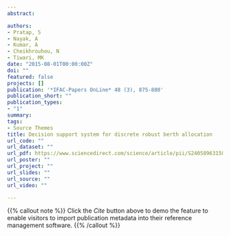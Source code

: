 ```yaml
---
abstract: 

authors:
- Pratap, S
- Nayak, A
- Kumar, A
- Cheikhrouhou, N
- Tiwari, MK
date: "2015-08-01T00:00:00Z"
doi: ""
featured: false
projects: []
publication: '*IFAC-Papers OnLine* 48 (3), 875-880'
publication_short: ""
publication_types:
- "1"
summary: 
tags:
- Source Themes
title: Decision support system for discrete robust berth allocation 
url_code: ""
url_dataset: ""
url_pdf: https://www.sciencedirect.com/science/article/pii/S2405896315004322
url_poster: ""
url_project: ""
url_slides: ""
url_source: ""
url_video: ""

---
```


{{% callout note %}}
Click the *Cite* button above to demo the feature to enable visitors to import publication metadata into their reference management software.
{{% /callout %}}
<!--
{{% callout note %}}
Create your slides in Markdown - click the *Slides* button to check out the example.
{{% /callout %}}

Supplementary notes can be added here, including [code, math, and images](https://wowchemy.com/docs/writing-markdown-latex/).
-->
